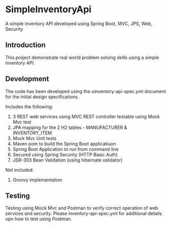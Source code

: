 # SimpleInventoryApi
A simple inventory API developed using Spring Boot, MVC, JPS, Web, Security

## Introduction
This project demonstrate real world problem solving skills using a simple inventory API.

## Development

The code has been developed using the uinventory-api-spec.yml document for the initial design specifications.

Includes the following:

1) 3 REST web services using MVC REST controller testable using Mock Mvc test
2) JPA mapping for the 2 H2 tables - MANUFACTURER & INVENTORY_ITEM
4) Mock Mvc Unit tests
3) Maven pom to build the Spring Boot applicatiuon
4) Spring Boot Application to run  from command line
6) Secured using Spring Security (HTTP Basic Auth)
7) JSR-303 Bean Validation (using hibernate validator)

Not included:

1) Groovy implementation

## Testing

Testing using Mock Mvc and Postman to verify correct operation of web services and security.
Please inventory-api-spec.yml for additional details opn how to test using Postman.



